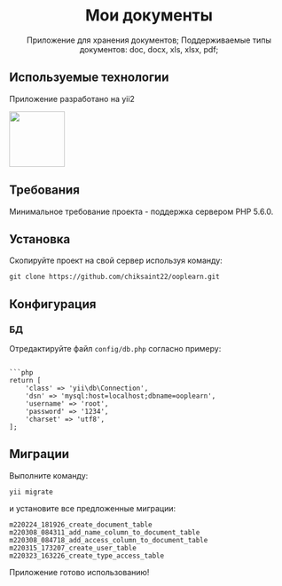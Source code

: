 <h1 align="center">Мои документы</h1>
<p align="center">
    Приложение для хранения документов;
    Поддерживаемые типы документов: doc, docx, xls, xlsx, pdf;
</p>

Используемые технологии
------------
Приложение разработано на yii2
<p>
    <a href="https://github.com/yiisoft" target="_blank">
        <img src="https://avatars0.githubusercontent.com/u/993323" height="100px">
    </a>
</p>
   
Требования
------------

Минимальное требование проекта - поддержка сервером PHP 5.6.0.


Установка
------------

Скопируйте проект на свой сервер  используя команду:

~~~
git clone https://github.com/chiksaint22/ooplearn.git
~~~

Конфигурация
-------------

### БД

Отредактируйте файл `config/db.php` согласно примеру:
~~~

```php
return [
    'class' => 'yii\db\Connection',
    'dsn' => 'mysql:host=localhost;dbname=ooplearn',
    'username' => 'root',
    'password' => '1234',
    'charset' => 'utf8',
];
~~~
Миграции 
-------------
Выполните команду:
~~~
yii migrate
~~~
и установите все предложенные миграции:

~~~
m220224_181926_create_document_table
m220308_084311_add_name_column_to_document_table
m220308_084718_add_access_column_to_document_table
m220315_173207_create_user_table
m220323_163226_create_type_access_table
~~~
Приложение готово использованию!
